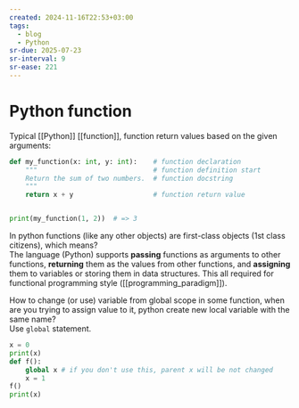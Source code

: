 ```yaml
---
created: 2024-11-16T22:53+03:00
tags:
  - blog
  - Python
sr-due: 2025-07-23
sr-interval: 9
sr-ease: 221
---
```


# Python function

Typical [[Python]] [[function]], function return values based on the given arguments:

```python
def my_function(x: int, y: int):    # function declaration
    """                             # function definition start
    Return the sum of two numbers.  # function docstring
    """
    return x + y                    # function return value


print(my_function(1, 2))  # => 3
```

In python functions (like any other objects) are first-class objects (1st class citizens), which means?
<br class="f">
The language (Python) supports **passing** functions as arguments to other functions, **returning** them as the values from other functions, and **assigning** them to variables or storing them in data structures. This all required for functional programming style ([[programming_paradigm]]).

How to change (or use) variable from global scope in some function, when are you trying to assign value to it, python create new local variable with the same name?
<br class="f">
Use `global` statement.
```python
x = 0
print(x)
def f():
    global x # if you don't use this, parent x will be not changed
    x = 1
f()
print(x)
```
